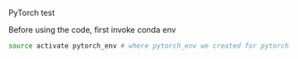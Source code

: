 PyTorch test

Before using the code, first invoke conda env 

```bash
source activate pytorch_env # where pytorch_env we created for pytorch 
``` 


